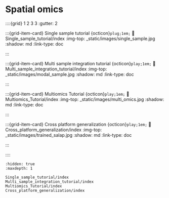 # Spatial omics

::::{grid} 1 2 3 3
:gutter: 2

:::{grid-item-card} Single sample tutorial {octicon}`plug;1em;`
:link: Single_sample_tutorial/index
:img-top: _static/images/single_sample.jpg
:shadow: md
:link-type: doc

:::

:::{grid-item-card} Multi sample integration tutorial {octicon}`play;1em;`
:link: Multi_sample_integration_tutorial/index
:img-top: _static/images/modal_sample.jpg
:shadow: md
:link-type: doc

:::

:::{grid-item-card} Multiomics Tutorial {octicon}`play;1em;`
:link: Multiomics_Tutorial/index
:img-top: _static/images/multi_omics.jpg
:shadow: md
:link-type: doc

:::

:::{grid-item-card} Cross platform generalization {octicon}`play;1em;`
:link: Cross_platform_generalization/index
:img-top: _static/images/trained_salap.jpg
:shadow: md
:link-type: doc

:::



::::

```{toctree}
:hidden: true
:maxdepth: 1

Single_sample_tutorial/index
Multi_sample_integration_tutorial/index
Multiomics_Tutorial/index
Cross_platform_generalization/index
```